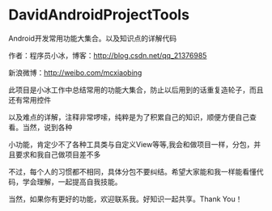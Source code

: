 # DavidAndroidProjectTools

Android开发常用功能大集合。以及知识点的详解代码

作者：程序员小冰，博客：http://blog.csdn.net/qq_21376985

新浪微博：http://weibo.com/mcxiaobing 

此项目是小冰工作中总结常用的功能大集合，防止以后用到的话重复造轮子，而且还有常用控件

以及难点的详解，注释非常啰嗦，纯粹是为了积累自己的知识，顺便方便自己查看。当然，说到各种

小功能，肯定少不了各种工具类与自定义View等等,我会和做项目一样，分包，并且要求和我自己做项目差不多

不过，每个人的习惯都不相同，具体分包不要纠结。希望大家能和我一样能看懂代码，学会理解，一起提高自我技能。

当然，如果你有更好的功能，欢迎联系我。好知识一起共享。Thank You！
